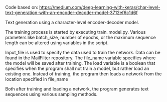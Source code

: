 Code based on: https://medium.com/deep-learning-with-keras/char-level-text-generation-with-an-encoder-decoder-model-3712ef6c1d6f

Text generation using a character-level encoder-decoder model.

The training process is started by executing train_model.py.
Various prameters like batch_size, number of epochs, or the maximum sequence length can be altered using variables in the script.

Input_file is used to specify the data used to train the network. Data can be found in the MailFilter repository.
The file_name variable specifies where the model will be saved after training.
The load variable is a boolean that specifies when the program shall not train a model, but rather load an existing one. Instead of training, the program then loads a network from the location specified in file_name

Both after training and loading a network, the program generates text sequences using various sampling methods.
